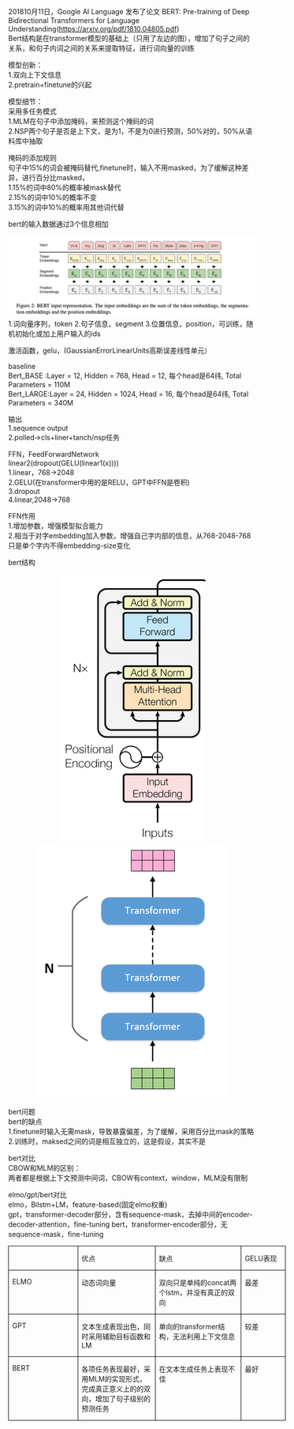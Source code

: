 201810月11日，Google AI Language 发布了论文 BERT: Pre-training of Deep Bidirectional Transformers for Language Understanding(https://arxiv.org/pdf/1810.04805.pdf)    
Bert结构是在transformer模型的基础上（只用了左边的图），增加了句子之间的关系，和句子内词之间的关系来提取特征，进行词向量的训练  

模型创新：  
1.双向上下文信息  
2.pretrain+finetune的兴起  

模型细节：  
采用多任务模式  
1.MLM在句子中添加掩码，来预测这个掩码的词  
2.NSP两个句子是否是上下文，是为1，不是为0进行预测，50%对的，50%从语料库中抽取  

掩码的添加规则  
句子中15%的词会被掩码替代,finetune时，输入不用masked，为了缓解这种差异，进行百分比masked，  
1.15%的词中80%的概率被mask替代  
2.15%的词中10%的概率不变  
3.15%的词中10%的概率用其他词代替   

bert的输入数据通过3个信息相加  
<div align="center"><img src="../assets/bert输入.png"></div>
1.词向量序列，token    
2.句子信息，segment     
3.位置信息，position，可训练，随机初始化或加上用户输入的ids     

激活函数，gelu，(GaussianErrorLinearUnits高斯误差线性单元）  

baseline  
Bert_BASE :Layer = 12, Hidden = 768,  Head = 12, 每个head是64纬, Total Parameters = 110M  
Bert_LARGE:Layer = 24, Hidden = 1024, Head = 16, 每个head是64纬, Total Parameters = 340M  

输出  
1.sequence output  
2.polled->cls+liner+tanch/nsp任务  

FFN，FeedForwardNetwork  
linear2(dropout(GELU(linear1(x))))  
1.linear，768->2048  
2.GELU(在transformer中用的是RELU，GPT中FFN是卷积)  
3.dropout  
4.linear,2048->768  

FFN作用  
1.增加参数，增强模型拟合能力  
2.相当于对字embedding加入参数，增强自己字内部的信息，从768-2048-768只是单个字内不得embedding-size变化  

bert结构  
<div align="center"><img src="../assets/bert结构1_encoder.png"><img src="../assets/bert结构2.png"></div>
  
bert问题  
bert的缺点  
1.finetune时输入无需mask，导致暴露偏差，为了缓解，采用百分比mask的策略  
2.训练时，maksed之间的词是相互独立的，这是假设，其实不是  
  
bert对比  
CBOW和MLM的区别：  
两者都是根据上下文预测中间词，CBOW有context，window，MLM没有限制

elmo/gpt/bert对比  
elmo，Bilstm+LM，feature-based(固定elmo权重)  
gpt，transformer-decoder部分，含有sequence-mask，去掉中间的encoder-decoder-attention，fine-tuning
bert，transformer-encoder部分，无sequence-mask，fine-tuning
<div class="WordSection1" style="layout-grid:15.6pt">

<table class="MsoTableGrid" border="1" cellspacing="0" cellpadding="0" width="563" style="width:422.1pt;border-collapse:collapse;border:none;mso-border-alt:solid windowtext .5pt;
 mso-yfti-tbllook:1184;mso-padding-alt:0cm 5.4pt 0cm 5.4pt">
 <tbody><tr style="mso-yfti-irow:0;mso-yfti-firstrow:yes;height:20.8pt">
  <td width="141" valign="top" style="width:105.5pt;border:solid windowtext 1.0pt;
  mso-border-alt:solid windowtext .5pt;padding:0cm 5.4pt 0cm 5.4pt;height:20.8pt">
  <p class="MsoNormal"><span lang="EN-US"><o:p>&nbsp;</o:p></span></p>
  </td>
  <td width="161" valign="top" style="width:121.05pt;border:solid windowtext 1.0pt;
  border-left:none;mso-border-left-alt:solid windowtext .5pt;mso-border-alt:
  solid windowtext .5pt;padding:0cm 5.4pt 0cm 5.4pt;height:20.8pt">
  <p class="MsoNormal">优点</p>
  </td>
  <td width="180" valign="top" style="width:134.7pt;border:solid windowtext 1.0pt;
  border-left:none;mso-border-left-alt:solid windowtext .5pt;mso-border-alt:
  solid windowtext .5pt;padding:0cm 5.4pt 0cm 5.4pt;height:20.8pt">
  <p class="MsoNormal">缺点</p>
  </td>
  <td width="81" valign="top" style="width:60.85pt;border:solid windowtext 1.0pt;
  border-left:none;mso-border-left-alt:solid windowtext .5pt;mso-border-alt:
  solid windowtext .5pt;padding:0cm 5.4pt 0cm 5.4pt;height:20.8pt">
  <p class="MsoNormal"><span lang="EN-US">GELU</span>表现</p>
  </td>
 </tr>
 <tr style="mso-yfti-irow:1;height:42.35pt">
  <td width="141" valign="top" style="width:105.5pt;border:solid windowtext 1.0pt;
  border-top:none;mso-border-top-alt:solid windowtext .5pt;mso-border-alt:solid windowtext .5pt;
  padding:0cm 5.4pt 0cm 5.4pt;height:42.35pt">
  <p class="MsoNormal"><span lang="EN-US">ELMO</span></p>
  </td>
  <td width="161" valign="top" style="width:121.05pt;border-top:none;border-left:
  none;border-bottom:solid windowtext 1.0pt;border-right:solid windowtext 1.0pt;
  mso-border-top-alt:solid windowtext .5pt;mso-border-left-alt:solid windowtext .5pt;
  mso-border-alt:solid windowtext .5pt;padding:0cm 5.4pt 0cm 5.4pt;height:42.35pt">
  <p class="MsoNormal">动态词向量</p>
  </td>
  <td width="180" valign="top" style="width:134.7pt;border-top:none;border-left:
  none;border-bottom:solid windowtext 1.0pt;border-right:solid windowtext 1.0pt;
  mso-border-top-alt:solid windowtext .5pt;mso-border-left-alt:solid windowtext .5pt;
  mso-border-alt:solid windowtext .5pt;padding:0cm 5.4pt 0cm 5.4pt;height:42.35pt">
  <p class="MsoNormal">双向只是单纯的<span class="SpellE"><span lang="EN-US">concat</span></span>两个<span class="SpellE"><span lang="EN-US">lstm</span></span>，并没有真正的双向</p>
  </td>
  <td width="81" valign="top" style="width:60.85pt;border-top:none;border-left:
  none;border-bottom:solid windowtext 1.0pt;border-right:solid windowtext 1.0pt;
  mso-border-top-alt:solid windowtext .5pt;mso-border-left-alt:solid windowtext .5pt;
  mso-border-alt:solid windowtext .5pt;padding:0cm 5.4pt 0cm 5.4pt;height:42.35pt">
  <p class="MsoNormal">最差</p>
  </td>
 </tr>
 <tr style="mso-yfti-irow:2;height:41.55pt">
  <td width="141" valign="top" style="width:105.5pt;border:solid windowtext 1.0pt;
  border-top:none;mso-border-top-alt:solid windowtext .5pt;mso-border-alt:solid windowtext .5pt;
  padding:0cm 5.4pt 0cm 5.4pt;height:41.55pt">
  <p class="MsoNormal"><span lang="EN-US">GPT</span></p>
  </td>
  <td width="161" valign="top" style="width:121.05pt;border-top:none;border-left:
  none;border-bottom:solid windowtext 1.0pt;border-right:solid windowtext 1.0pt;
  mso-border-top-alt:solid windowtext .5pt;mso-border-left-alt:solid windowtext .5pt;
  mso-border-alt:solid windowtext .5pt;padding:0cm 5.4pt 0cm 5.4pt;height:41.55pt">
  <p class="MsoNormal">文本生成表现出色，同时采用辅助目标函数和<span lang="EN-US">LM</span></p>
  </td>
  <td width="180" valign="top" style="width:134.7pt;border-top:none;border-left:
  none;border-bottom:solid windowtext 1.0pt;border-right:solid windowtext 1.0pt;
  mso-border-top-alt:solid windowtext .5pt;mso-border-left-alt:solid windowtext .5pt;
  mso-border-alt:solid windowtext .5pt;padding:0cm 5.4pt 0cm 5.4pt;height:41.55pt">
  <p class="MsoNormal">单向的<span lang="EN-US">transformer</span>结构，无法利用上下文信息</p>
  </td>
  <td width="81" valign="top" style="width:60.85pt;border-top:none;border-left:
  none;border-bottom:solid windowtext 1.0pt;border-right:solid windowtext 1.0pt;
  mso-border-top-alt:solid windowtext .5pt;mso-border-left-alt:solid windowtext .5pt;
  mso-border-alt:solid windowtext .5pt;padding:0cm 5.4pt 0cm 5.4pt;height:41.55pt">
  <p class="MsoNormal">较差</p>
  </td>
 </tr>
 <tr style="mso-yfti-irow:3;mso-yfti-lastrow:yes;height:53.4pt">
  <td width="141" valign="top" style="width:105.5pt;border:solid windowtext 1.0pt;
  border-top:none;mso-border-top-alt:solid windowtext .5pt;mso-border-alt:solid windowtext .5pt;
  padding:0cm 5.4pt 0cm 5.4pt;height:53.4pt">
  <p class="MsoNormal"><span lang="EN-US">BERT</span></p>
  </td>
  <td width="161" valign="top" style="width:121.05pt;border-top:none;border-left:
  none;border-bottom:solid windowtext 1.0pt;border-right:solid windowtext 1.0pt;
  mso-border-top-alt:solid windowtext .5pt;mso-border-left-alt:solid windowtext .5pt;
  mso-border-alt:solid windowtext .5pt;padding:0cm 5.4pt 0cm 5.4pt;height:53.4pt">
  <p class="MsoNormal">各项任务表现最好，采用<span lang="EN-US">MLM</span>的实现形式，完成真正意义上的的双向，增加了句子级别的预测任务</p>
  </td>
  <td width="180" valign="top" style="width:134.7pt;border-top:none;border-left:
  none;border-bottom:solid windowtext 1.0pt;border-right:solid windowtext 1.0pt;
  mso-border-top-alt:solid windowtext .5pt;mso-border-left-alt:solid windowtext .5pt;
  mso-border-alt:solid windowtext .5pt;padding:0cm 5.4pt 0cm 5.4pt;height:53.4pt">
  <p class="MsoNormal">在文本生成任务上表现不佳</p>
  </td>
  <td width="81" valign="top" style="width:60.85pt;border-top:none;border-left:
  none;border-bottom:solid windowtext 1.0pt;border-right:solid windowtext 1.0pt;
  mso-border-top-alt:solid windowtext .5pt;mso-border-left-alt:solid windowtext .5pt;
  mso-border-alt:solid windowtext .5pt;padding:0cm 5.4pt 0cm 5.4pt;height:53.4pt">
  <p class="MsoNormal">最好</p>
  </td>
 </tr>
</tbody></table>

<p class="MsoNormal"><span lang="EN-US"><o:p>&nbsp;</o:p></span></p>

</div>